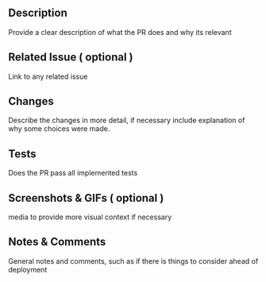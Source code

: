 ## Description

Provide a clear description of what the PR does and why its relevant 

## Related Issue ( optional )

Link to any related issue 

## Changes

Describe the changes in more detail, if necessary include explanation of why some choices were made.

## Tests

Does the PR pass all implemented tests

 

## Screenshots & GIFs ( optional )

media to provide more visual context if necessary

## Notes & Comments

General notes and comments, such as if there is things to consider ahead of deployment
